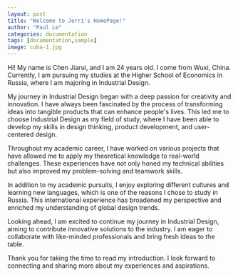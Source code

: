 ```yaml
---
layout: post
title: "Welcome to Jerri's HomePage!"
author: "Paul Le"
categories: documentation
tags: [documentation,sample]
image: cuba-1.jpg
---
```


Hi! My name is Chen Jiarui, and I am 24 years old. I come from Wuxi, China. Currently, I am pursuing my studies at the Higher School of Economics in Russia, where I am majoring in Industrial Design.

My journey in Industrial Design began with a deep passion for creativity and innovation. I have always been fascinated by the process of transforming ideas into tangible products that can enhance people's lives. This led me to choose Industrial Design as my field of study, where I have been able to develop my skills in design thinking, product development, and user-centered design.

Throughout my academic career, I have worked on various projects that have allowed me to apply my theoretical knowledge to real-world challenges. These experiences have not only honed my technical abilities but also improved my problem-solving and teamwork skills.

In addition to my academic pursuits, I enjoy exploring different cultures and learning new languages, which is one of the reasons I chose to study in Russia. This international experience has broadened my perspective and enriched my understanding of global design trends.

Looking ahead, I am excited to continue my journey in Industrial Design, aiming to contribute innovative solutions to the industry. I am eager to collaborate with like-minded professionals and bring fresh ideas to the table.

Thank you for taking the time to read my introduction. I look forward to connecting and sharing more about my experiences and aspirations.

<!--
## Getting Started

[Getting Started]({{ site.github.url }}{% post_url 2016-10-10-getting-started %}): getting started with installing Millennial, whether you are completely new to using Jekyll, or simply just migrating to a new Jekyll theme.

## Example Content

[Text and Formatting]({{ site.github.url }}{% post_url 2016-09-09-text-formatting %})

## Questions?

This theme is completely free and open source software. You may use it however you want, as it is distributed under the [MIT License](http://choosealicense.com/licenses/mit/). If you are having any problems, any questions or suggestions, feel free to [tweet at me](https://twitter.com/intent/tweet?text=My%20question%20about%20Millennial;via=paululele), or [file a GitHub issue](https://github.com/lenpaul/Millennial/issues/new).

## More Jekyll!

### Lagrange

Lagrange is a minimalist Jekyll blog theme that I built from scratch. The purpose of this theme is to provide a simple, clean, content-focused blogging platform for your personal site or blog.

Feel free to check out <a href="https://lenpaul.github.io/Lagrange/" target="_blank">the demo</a>, where you’ll also find instructions on <a href="https://lenpaul.github.io/Lagrange/journal/getting-started.html">how to use install</a> and use the theme.

### Portfolio Jekyll Theme

This is a Jekyll theme built using the [DevTips Starter Kit](http://devtipsstarterkit.com/) as a foundation for starting, and following closely the amazing tutorial by [Travis Neilson over at DevTips](https://www.youtube.com/watch?v=T6jKLsxbFg4&list=PL0CB3OvPhDA_STygmp3sDenx3UpdOMk7P). The purpose of this theme is to provide a clean and simple website for your portfolio. Emphasis is placed on your projects, which are shown front and center on the home page.

Everything that you will ever need to know about this Jekyll theme is included in [the repository](https://github.com/LeNPaul/portfolio-jekyll-theme), which you can also find in [the demo site](https://lenpaul.github.io/portfolio-jekyll-theme/).

### Jekyll Starter Kit

The Jekyll Starter Kit is a simple framework for starting your own Jekyll project using all of the best practices that I learned from building my other Jekyll themes.

Feel free to check out <a href="https://github.com/LeNPaul/jekyll-starter-kit" target="_blank">the GitHub repository</a>, where you’ll also find instructions on how to use install and use the theme.
-->
